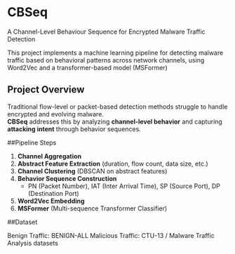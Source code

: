 # CBSeq
A Channel-Level Behaviour Sequence for Encrypted Malware Traffic Detection

This project implements a machine learning pipeline for detecting malware traffic based on behavioral patterns across network channels, using Word2Vec and a transformer-based model (MSFormer)
## Project Overview

Traditional flow-level or packet-based detection methods struggle to handle encrypted and evolving malware.  
**CBSeq** addresses this by analyzing **channel-level behavior** and capturing **attacking intent** through behavior sequences.

##Pipeline Steps

1. **Channel Aggregation**  
2. **Abstract Feature Extraction** (duration, flow count, data size, etc.)  
3. **Channel Clustering** (DBSCAN on abstract features)  
4. **Behavior Sequence Construction**  
   - PN (Packet Number), IAT (Inter Arrival Time), SP (Source Port), DP (Destination Port)  
5. **Word2Vec Embedding**  
6. **MSFormer** (Multi-sequence Transformer Classifier)

##Dataset

Benign Traffic: BENIGN-ALL
Malicious Traffic: CTU-13 / Malware Traffic Analysis datasets
